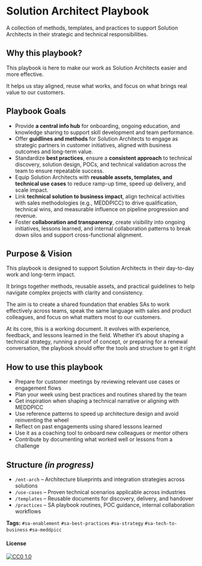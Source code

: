 # Solution Architect Playbook
A collection of methods, templates, and practices to support Solution Architects in their strategic and technical responsibilities.

## Why this playbook?
This playbook is here to make our work as Solution Architects easier and more effective. 

It helps us stay aligned, reuse what works, and focus on what brings real value to our customers.

## Playbook Goals
- Provide **a central info hub** for onboarding, ongoing education, and knowledge sharing to support skill development and team performance.
- Offer **guidlines and methods** for Solution Architects to engage as strategic partners in customer initiatives, aligned with business outcomes and long-term value.
- Standardize **best practices**, ensure a **consistent approach** to technical discovery, solution design, POCs, and technical validation across the team to ensure repeatable success.
- Equip Solution Architects with **reusable assets, templates, and technical use cases** to reduce ramp-up time, speed up delivery, and scale impact.
- Link **technical solution to business impact**, align technical activities with sales methodologies (e.g., MEDDPICC) to drive qualification, technical wins, and measurable influence on pipeline progression and revenue.
- Foster **collaboration and transparency**, create visibility into ongoing initiatives, lessons learned, and internal collaboration patterns to break down silos and support cross-functional alignment.

## Purpose & Vision
This playbook is designed to support Solution Architects in their day-to-day work and long-term impact. 

It brings together methods, reusable assets, and practical guidelines to help navigate complex projects with clarity and consistency.

The aim is to create a shared foundation that enables SAs to work effectively across teams, speak the same language with sales and product colleagues, and focus on what matters most to our customers.

At its core, this is a working document. It evolves with experience, feedback, and lessons learned in the field. Whether it’s about shaping a technical strategy, running a proof of concept, or preparing for a renewal conversation, the playbook should offer the tools and structure to get it right

## How to use this playbook
- Prepare for customer meetings by reviewing relevant use cases or engagement flows
- Plan your week using best practices and routines shared by the team
- Get inspiration when shaping a technical narrative or aligning with MEDDPICC
- Use reference patterns to speed up architecture design and avoid reinventing the wheel
- Reflect on past engagements using shared lessons learned
- Use it as a coaching tool to onboard new colleagues or mentor others
- Contribute by documenting what worked well or lessons from a challenge
  
## Structure _(in progress)_
- `/ent-arch` – Architecture blueprints and integration strategies across  solutions
- `/use-cases` – Proven technical scenarios applicable across industries
- `/templates` – Reusable documents for discovery, delivery, and handover
- `/practices` – SA playbook routines, POC guidance, internal collaboration workflows
  
**Tags:** `#sa-enablement` `#sa-best-practices` `#sa-strategy` `#sa-tech-to-business` `#sa-meddpicc`


#### License
[![CC0 1.0][cc-zero-shield]][cc-zero]

[cc-zero]: http://creativecommons.org/publicdomain/zero/1.0/
[cc-zero-shield]: https://img.shields.io/badge/License-CC0%201.0-lightgrey.svg
